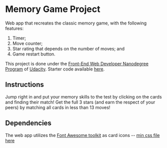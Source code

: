 # Memory Game Project

Web app that recreates the classic memory game, with the following features:
1. Timer;
2. Move counter;
3. Star rating that depends on the number of moves; and
4. Game restart button.

This project is done under the [Front-End Web Developer Nanodegree Program](https://www.udacity.com/course/front-end-web-developer-nanodegree--nd001) of [Udacity](https://www.udacity.com/). Starter code available [here](https://github.com/udacity/fend-project-memory-game).

## Instructions

Jump right in and put your memory skills to the test by clicking on the cards and finding their match! Get the full 3 stars (and earn the respect of your peers) by matching all cards in less than 13 moves!

## Dependencies

The web app utilizes the [Font Awesome toolkit](http://fontawesome.io/) as card icons -- [min css file here](https://maxcdn.bootstrapcdn.com/font-awesome/4.6.1/css/font-awesome.min.css)

